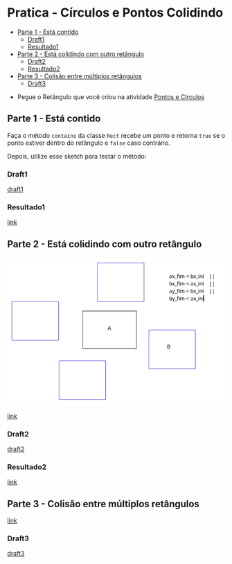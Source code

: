 # Pratica - Círculos e Pontos Colidindo

<!-- toc -->
- [Parte 1 - Está contido](#parte-1---está-contido)
  - [Draft1](#draft1)
  - [Resultado1](#resultado1)
- [Parte 2 - Está colidindo com outro retângulo](#parte-2---está-colidindo-com-outro-retângulo)
  - [Draft2](#draft2)
  - [Resultado2](#resultado2)
- [Parte 3 - Colisão entre múltiplos retângulos](#parte-3---colisão-entre-múltiplos-retângulos)
  - [Draft3](#draft3)
<!-- toc -->

- Pegue o Retângulo que você criou na atividade [Pontos e Círculos](vector2d_pratica.md)

## Parte 1 - Está contido

Faça o método `contains` da classe `Rect` recebe um ponto e retorna `true` se o ponto estiver dentro do retângulo e `false` caso contrário.

Depois, utilize esse sketch para testar o método:

### Draft1

[draft1](../../codigos/rect1.ts)

### Resultado1

[link](https://user-images.githubusercontent.com/4747652/273888957-eef111c4-b920-4f99-824f-dc389d713848.mp4)

## Parte 2 - Está colidindo com outro retângulo

![Alt text](image.png)

[link](https://user-images.githubusercontent.com/4747652/273901159-d80ee59e-9860-425a-8aaf-a7532e87d59b.mp4)

### Draft2

[draft2](../../codigos/rect2.ts)

### Resultado2

[link](https://user-images.githubusercontent.com/4747652/273901808-336c1097-2183-466d-9b21-1dc4fa979e57.mp4)

## Parte 3 - Colisão entre múltiplos retângulos

[link](https://user-images.githubusercontent.com/4747652/273925252-44225ceb-f9dc-47fa-b0ce-0e71c5a37cd6.mp4)

### Draft3

[draft3](../../codigos/rect3.ts)
